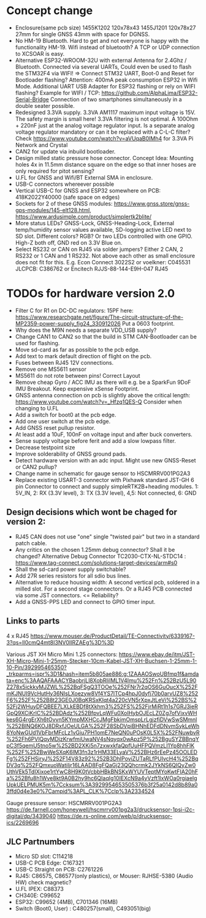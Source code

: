 # Concept change
- Enclosure(same pcb size) 1455K1202 120x78x43  1455J1201 120x78x27    27mm for single GNSS 43mm with space for DGNSS.     
- No HM-19 Bluetooth. Hard to get and not everyone is happy with the functionality HM-19. Wifi instead of bluetooth? A TCP or UDP connection to XCSOAR is easy.
- Alternative ESP32-WROOM-32U with external Antenna for 2.4Ghz / Bluetooth. Connected via several UARTs, Could even be used to flash the 
  STM32F4 via WIFI! => Connect STM32 UART, Boot-0 and Reset for Bootloader flashing? Attention: 400mA peak consumption ESP32 in Wifi Mode. Additional UART USB Adapter for ESP32 flashing or rely on WIFI flashing?
  Example for WIFI / TCP: https://github.com/AlphaLima/ESP32-Serial-Bridge Connection of two smartphones simultaneously in a double seater possible. 
- Redesigned 3.3VA supply. 3.3VA AM1117 maximum input voltage is 15V. The safety margin is small here! 3.3VA filtering is not optimal. A 100Ohm + 220nF just at the analog voltage regulator input. 
  Is a separate analog voltage regulator mandatory or can it be replaced with a C-L-C filter?  Check https://www.youtube.com/watch?v=aVUqaB0IMh4 for 3.3VA Pi Network and Crystal
- CAN2 for update via inbuild bootloader.
- Design milled static pressure hose connector. Concept Idea: Mounting holes 4x in 11.5mm distance square on the edge so that inner hoses are only required for pitot sensing?
- U.FL for  GNSS and Wifi/BT   External SMA in enclosure.
- USB-C connectors whereever possible
- Vertical USB-C for GNSS and ESP32 somewhere on PCB: 418K2022Y40000 (safe space on edges)
- Sockets for 2 of these GNSS modules: https://www.gnss.store/gnss-gps-modules/145-elt128.html,  https://www.ardusimple.com/product/simplertk2blite/
-  More status LEDs?   GNSS-Lock, GNSS-Heading-Lock,  External temp/humidity sensor values available,  SD-logging active LED next to SD slot. Different colors?  RGB?  Or two LEDs controlled with one GPIO. High-Z both off, GND red on 3.3V Blue on.
- Select RS232 or CAN on RJ45 via solder jumpers? Either 2 CAN, 2 RS232 or 1 CAN and 1 RS232.  Not above each other as small enclosure does not fit for this. E.g. Econ Connect 3022S2   or voelkner: C045531  JLCPCB: C386762 or 
Encitech RJJS-88-144-E9H-047 RJ45 


# TODOs for hardware version 2.0
- Filter C  for R1 on DC-DC regulators: 15PF here: https://www.researchgate.net/figure/The-circuit-structure-of-the-MP2359-power-supply_fig24_330912026  Put a 0603 footprint. 
- Why does the M9N needs a separate VDD_USB supply?   
- Change CAN1 to CAN2 so that the build in STM CAN-Bootloader can be used for flashing.    
- Move sd-card as far as possible to the pcb edge.
- Add text to mark default direction of flight on the pcb. 
- Fuses between RJ45 12V connections. 
- Remove one MS5611 sensor
- MS5611 do not rote between pins! Correct Layout
- Remove cheap Gyro / ACC IMU as there will e.g. be a SparkFun 9DoF IMU Breakout. Keep expensive xSense Footprint.   
- GNSS antenna connection on pcb is slightly above the critical length: https://www.youtube.com/watch?v=_Hfzq1QES-Q  Consider when changing to U.FL
- Add a switch for boot0 at the pcb edge. 
- Add one user switch at the pcb edge. 
- Add GNSS reset pullup resistor.  
- At least add a 10uF, 100nF on voltage input and after buck converters.  
- Sense supply voltage before ferit and add a slow lowpass filter.   
- Decrease testpoint size 
- Improve solderability of GNSS ground pads. 
- Detect hardware version with an adc input. Might use new GNSS-Reset or CAN2 pullup?
- Change name in schematic for gauge sensor to HSCMRRV001PG2A3 
 - Replace existing USART-3 connector with Pixhawk standard JST-GH 6 pin Connector to connect and supply simpleRTK2B+heading modules.  1: 5V_IN, 2: RX (3.3V level), 3: TX (3.3V level), 4,5: Not connected, 6: GND

## Design decisions which wont be chaged for version 2:
- RJ45 CAN does not use "one" single "twisted pair" but two in a standard patch cable.
- Any critics on the chosen 1.25mm debug connector? Shall it be changed? Alternative Debug Connector TC2030-CTX-NL-STDC14 : https://www.tag-connect.com/solutions-target-devices/arm#s0
- Shall the sd-card power supply switchable? 
- Add 27R series resistors for all sdio bus lines. 
- Alternative to reduce housing width: A second vertical pcb, soldered in a milled slot. For a second stage connectors. Or a RJ45 PCB connected via some JST connectors. <= Reliability? 
- Add a GNSS-PPS LED and connect to GPIO timer input. 

## Links to parts
4 x RJ45 https://www.mouser.de/ProductDetail/TE-Connectivity/6339167-3?qs=Il0cmQ4mt8I3NV0IIRZAEg%3D%3D  

Various JST XH Micro Mini 1.25 connectors: https://www.ebay.de/itm/JST-XH-Micro-Mini-1-25mm-Stecker-10cm-Kabel-JST-XH-Buchsen-1-25mm-1-10-Pin/392995465350?_trkparms=ispr%3D1&hash=item5b805ae886:g:1ZAAAOSwoUBfmp1f&amdata=enc%3AAQAFAAACYBaobrjLl8XobRIiIML1V4Imu%252Fn%252BzU5L90Z278x5ickkyMJZWL%252BqFSgQ3TOOe%252FNr7r2qOS6GuOucX%252FmKJNUI9VcHutHy36NIsLXoezyw8Vf4YS7lTCp4hpJ0dyfj70b0arvUZ8%252F6%252F%252B8t23GE0J0BqKRSxKIqt4a220cVN5rXpxJtLeVi%252BS%252Fj2WHuyDFQBEE7LXLkEBDf8tXkhm3%252FS%252FjrMiRt1h1s7GRJ3ieRGpQ9XCiKrlC%252BDAdz%252BfpvLqWFu0XoIHybOJEcLZ0Zg7ofVixvWHkes6G4rgErXh6tOvvn5KYmpMXHCcJMgFbkimOmspLrLgjzfiDVwSwSMmnl%252BlNQ6KOJ8DRxfJOeULGA%252F28SbDVpiBHNhEDFdDNvmSykLeWh8YoNwGUd1VbFbrMFcLz1vGiu7PH1omE7NeQN0uPOsK0L5X%252FNuwbvR%252Fh6PVlQqyMDjzKrwfmiUwaNV4sNqyqx0wApz5P%252BguSYZBBnqYpC3f5qemU5tno5w%252BD2XKi5n7zxwxkfaQpfUuHFPQVmzLI1Yp8hhFlK%252F%252BwWeSXqK6lM3fn3z1rHM33ELyaV%252BHz6rEePz45OOLEDFg%252FHSjryJ%252F14V83z92%252B3DhIPoviZUTaRLfPUIvcH4%252BqDV3q%252FQmxuoWatiIjr16LAAD8FgFQaGj23QQhcrmk2JYkNS6QIQyZw0UthVEk5TdIXixoe1rtYwC8H9K0tVcbbHBkBNSKxWYUVTeptMYoKwtFIA20hFa%252Bfu8h1Wve8kt9A0B2hy9hc6QIaqIg10IEXcN9a4yVzft1lxWOa0rgiaeIgUpkUELPMUK5m%7Ccksum%3A3929954653505376b3f25a0142d8b89a03ffd0d4e3e0%7Campid%3APL_CLK%7Cclp%3A2334524


Gauge pressure sensor: HSCMRRV001PG2A3
https://de.farnell.com/honeywell/hscmrrv001pg2a3/drucksensor-1psi-i2c-digital/dp/3439040
https://de.rs-online.com/web/p/drucksensor-ics/2269696


## JLC Partnumbers
- Micro SD slot: C114218
- USB-C PCB Edge: C167321
- USB-C Straight on PCB: C2761226
- RJ45: C86575, C86577(only plastics),  or Mouser: RJHSE-5380 (Audio HW)  check magnetic? 
- U.FL IPEX: C88373
- CH340E: C99652
- ESP32: C99652 (4MB),  C701346 (16MB)
- Switch (Boot0, User) :   C480257(small), C493051(big)


